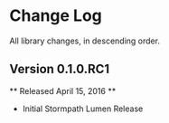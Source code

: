 Change Log
==========

All library changes, in descending order.

Version 0.1.0.RC1
-----------------

** Released April 15, 2016 **

- Initial Stormpath Lumen Release
